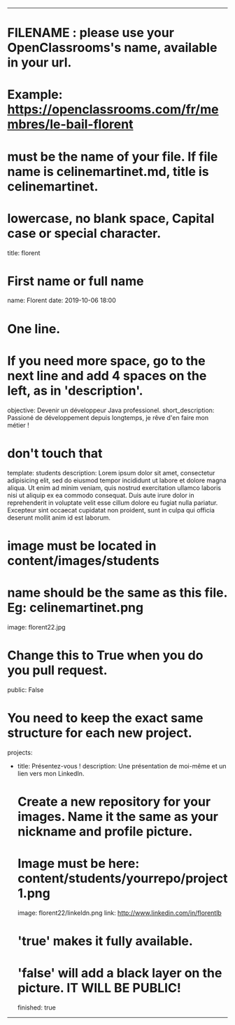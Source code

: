 ---

# FILENAME : please use your OpenClassrooms's name, available in your url.
# Example: https://openclassrooms.com/fr/membres/le-bail-florent 
# must be the name of your file. If file name is celinemartinet.md, title is celinemartinet.
# lowercase, no blank space, Capital case or special character.
title: florent

# First name or full name
name: Florent
date: 2019-10-06 18:00

# One line.
# If you need more space, go to the next line and add 4 spaces on the left, as in 'description'.
objective: Devenir un développeur Java professionel.
short_description: Passioné de développement depuis longtemps, je rêve d'en faire mon métier !

# don't touch that
template: students
description:
    Lorem ipsum dolor sit amet, consectetur adipisicing elit, sed do eiusmod
    tempor incididunt ut labore et dolore magna aliqua. Ut enim ad minim veniam,
    quis nostrud exercitation ullamco laboris nisi ut aliquip ex ea commodo
    consequat. Duis aute irure dolor in reprehenderit in voluptate velit esse
    cillum dolore eu fugiat nulla pariatur. Excepteur sint occaecat cupidatat non
    proident, sunt in culpa qui officia deserunt mollit anim id est laborum.

# image must be located in content/images/students
# name should be the same as this file. Eg: celinemartinet.png
image: florent22.jpg

# Change this to True when you do you pull request.
public: False

# You need to keep the exact same structure for each new project.
projects:
  - title: Présentez-vous !
    description: Une présentation de moi-même et un lien vers mon LinkedIn.
    # Create a new repository for your images. Name it the same as your nickname and profile picture.
    # Image must be here: content/students/yourrepo/project1.png
    image: florent22/linkeldn.png
    link: http://www.linkedin.com/in/florentlb
    # 'true' makes it fully available.
    # 'false' will add a black layer on the picture. IT WILL BE PUBLIC!
    finished: true
	
---